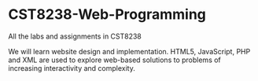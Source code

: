 # CST8238-Web-Programming
All the labs and assignments in CST8238

We will learn website design and implementation. HTML5, JavaScript, PHP and XML are used to
explore web-based solutions to problems of increasing interactivity and complexity. 
